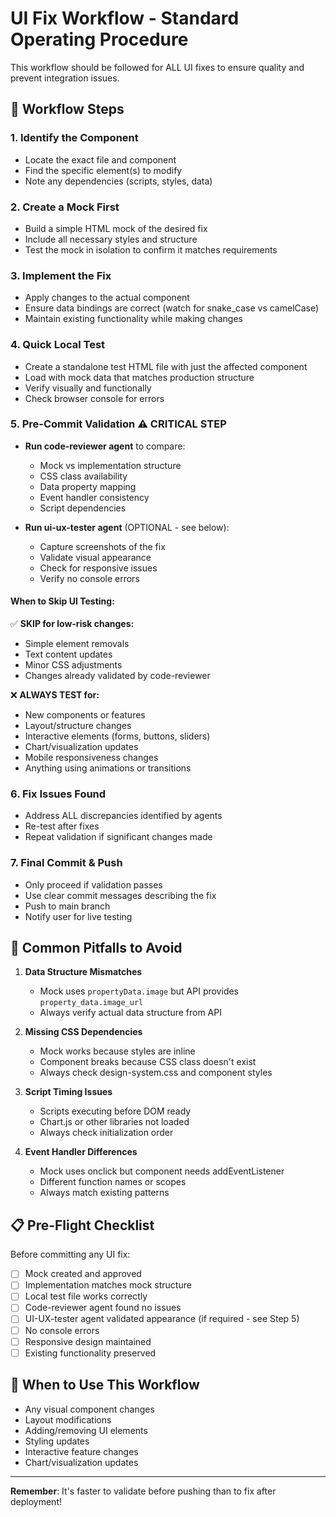 # UI Fix Workflow - Standard Operating Procedure

This workflow should be followed for ALL UI fixes to ensure quality and prevent integration issues.

## 🎯 Workflow Steps

### 1. **Identify the Component** 
- Locate the exact file and component
- Find the specific element(s) to modify
- Note any dependencies (scripts, styles, data)

### 2. **Create a Mock First**
- Build a simple HTML mock of the desired fix
- Include all necessary styles and structure
- Test the mock in isolation to confirm it matches requirements

### 3. **Implement the Fix**
- Apply changes to the actual component
- Ensure data bindings are correct (watch for snake_case vs camelCase)
- Maintain existing functionality while making changes

### 4. **Quick Local Test**
- Create a standalone test HTML file with just the affected component
- Load with mock data that matches production structure
- Verify visually and functionally
- Check browser console for errors

### 5. **Pre-Commit Validation** ⚠️ CRITICAL STEP
- **Run code-reviewer agent** to compare:
  - Mock vs implementation structure
  - CSS class availability
  - Data property mapping
  - Event handler consistency
  - Script dependencies
  
- **Run ui-ux-tester agent** (OPTIONAL - see below):
  - Capture screenshots of the fix
  - Validate visual appearance
  - Check for responsive issues
  - Verify no console errors

#### When to Skip UI Testing:
✅ **SKIP for low-risk changes:**
- Simple element removals
- Text content updates
- Minor CSS adjustments
- Changes already validated by code-reviewer

❌ **ALWAYS TEST for:**
- New components or features
- Layout/structure changes
- Interactive elements (forms, buttons, sliders)
- Chart/visualization updates
- Mobile responsiveness changes
- Anything using animations or transitions

### 6. **Fix Issues Found**
- Address ALL discrepancies identified by agents
- Re-test after fixes
- Repeat validation if significant changes made

### 7. **Final Commit & Push**
- Only proceed if validation passes
- Use clear commit messages describing the fix
- Push to main branch
- Notify user for live testing

## 🚫 Common Pitfalls to Avoid

1. **Data Structure Mismatches**
   - Mock uses `propertyData.image` but API provides `property_data.image_url`
   - Always verify actual data structure from API

2. **Missing CSS Dependencies**
   - Mock works because styles are inline
   - Component breaks because CSS class doesn't exist
   - Always check design-system.css and component styles

3. **Script Timing Issues**
   - Scripts executing before DOM ready
   - Chart.js or other libraries not loaded
   - Always check initialization order

4. **Event Handler Differences**
   - Mock uses onclick but component needs addEventListener
   - Different function names or scopes
   - Always match existing patterns

## 📋 Pre-Flight Checklist

Before committing any UI fix:
- [ ] Mock created and approved
- [ ] Implementation matches mock structure
- [ ] Local test file works correctly
- [ ] Code-reviewer agent found no issues
- [ ] UI-UX-tester agent validated appearance (if required - see Step 5)
- [ ] No console errors
- [ ] Responsive design maintained
- [ ] Existing functionality preserved

## 🎨 When to Use This Workflow

- Any visual component changes
- Layout modifications
- Adding/removing UI elements
- Styling updates
- Interactive feature changes
- Chart/visualization updates

---

**Remember**: It's faster to validate before pushing than to fix after deployment!